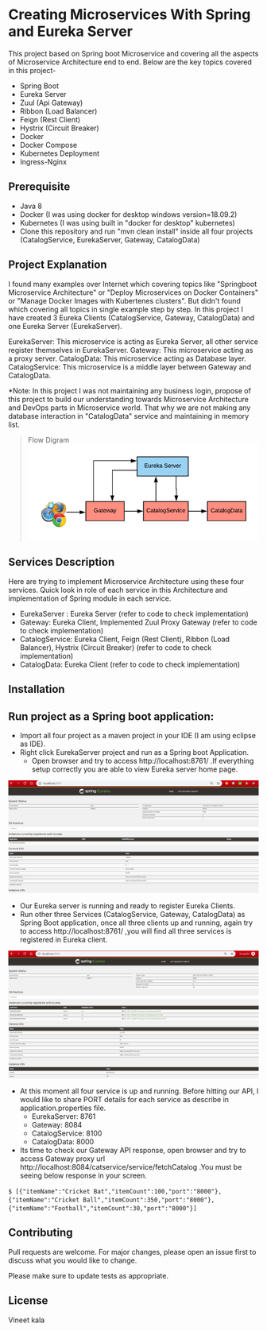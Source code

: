 # Creating Microservices With Spring and Eureka Server

This project based on Spring boot Microservice and covering all the aspects of Microservice Architecture end to end. Below are the key topics covered in this project-

- Spring Boot
- Eureka Server
- Zuul (Api Gateway)
- Ribbon (Load Balancer)
- Feign (Rest Client)
- Hystrix (Circuit Breaker)
- Docker
- Docker Compose
- Kubernetes Deployment
- Ingress-Nginx

## Prerequisite

- Java 8
- Docker (I was using docker for desktop windows version=18.09.2)
- Kubernetes (I was using built in "docker for desktop" kubernetes)
- Clone this repository and run "mvn clean install" inside all four projects (CatalogService, EurekaServer, Gateway, CatalogData)

## Project Explanation

I found many examples over Internet which covering topics like "Springboot Microservice Architecture" or "Deploy Microservices on Docker Containers" or "Manage Docker Images with Kubertenes clusters". But didn't found which covering all topics in single example step by step.
In this project I have created 3 Eureka Clients (CatalogService, Gateway, CatalogData) and one Eureka Server (EurekaServer).

EurekaServer: This microservice is acting as Eureka Server, all other service register themselves in EurekaServer. 
Gateway: This microservice acting as a proxy server.
CatalogData: This microservice acting as Database layer.
CatalogService: This microservice is a middle layer between Gateway and CatalogData.

*Note: In this project I was not maintaining any business login, propose of this project to build our understanding towards Microservice Architecture and DevOps parts in Microservice world. That why we are not making any database interaction in "CatalogData" service and maintaining in memory list.

> Flow Digram
![Service Flow diagram](/img/flow-diagram.png)

## Services Description

Here are trying to implement Microservice Architecture using these four services. Quick look in role of each service in this Architecture and implementation of Spring module in each service.

- EurekaServer : Eureka Server  (refer to code to check implementation)
- Gateway: Eureka Client, Implemented Zuul Proxy Gateway (refer to code to check implementation)
- CatalogService: Eureka Client, Feign (Rest Client), Ribbon (Load Balancer), Hystrix (Circuit Breaker)  (refer to code to check implementation)
- CatalogData: Eureka Client (refer to code to check implementation)

## Installation



## Run project as a Spring boot application:

- Import all four project as a maven project in your IDE (I am using eclipse as IDE).
- Right click EurekaServer project and run as a Spring boot Application.
	- Open browser and try to access http://localhost:8761/ .If everything setup correctly you are able to view Eureka server home page.
	
![Eureka Server](/img/spring-eureka-server.png)
- Our Eureka server is running and ready to register Eureka Clients.
- Run other three Services (CatalogService, Gateway, CatalogData) as Spring Boot application, once all three clients up and running, again try to access http://localhost:8761/ ,you will find all three services is registered in Eureka client.

![Eureka Server Clients](/img/spring-eureka-server-all.png)
- At this moment all four service is up and running. Before hitting our API, I would like to share PORT details for each service as describe in application.properties file.
	- EurekaServer: 8761
	- Gateway: 8084
	- CatalogService: 8100
	- CatalogData: 8000
- Its time to check our Gateway API response, open browser and try to access Gateway proxy url http://localhost:8084/catservice/service/fetchCatalog .You must be seeing below response in your screen.

`$ [{"itemName":"Cricket Bat","itemCount":100,"port":"8000"},{"itemName":"Cricket Ball","itemCount":350,"port":"8000"},{"itemName":"Football","itemCount":30,"port":"8000"}]`

## Contributing
Pull requests are welcome. For major changes, please open an issue first to discuss what you would like to change.

Please make sure to update tests as appropriate.

## License
Vineet kala
